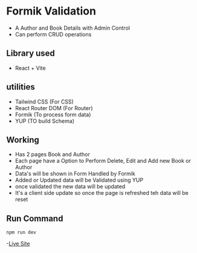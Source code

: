 # Formik Validation
- A Author and Book Details with Admin Control 
- Can perform CRUD operations

## Library used 
- React + Vite

## utilities
- Tailwind CSS (For CSS)
- React Router DOM (For Router)
- Formik (To process form data)
- YUP (TO build Schema)

## Working
- Has 2 pages Book and Author 
- Each page have a Option to Perform Delete, Edit and Add new Book or Author
- Data's will be shown in Form Handled by Formik
- Added or Updated data will be Validated using YUP
- once validated the new data will be updated
- It's a client side update so once the page is refreshed teh data will be reset

## Run Command
`npm run dev`

-[Live Site]()